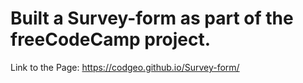 # Built a Survey-form as part of the freeCodeCamp project.
Link to the Page: https://codgeo.github.io/Survey-form/
